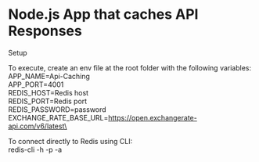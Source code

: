 # Node.js App that caches API Responses

Setup

To execute, create an env file at the root folder with the following variables: 
    APP_NAME=Api-Caching \
    APP_PORT=4001 \
    REDIS_HOST=Redis host\
    REDIS_PORT=Redis port\
    REDIS_PASSWORD=password
    EXCHANGE_RATE_BASE_URL=https://open.exchangerate-api.com/v6/latest\ 

To connect directly to Redis using CLI: \
    redis-cli -h <endpoint> -p <port> -a <password> 